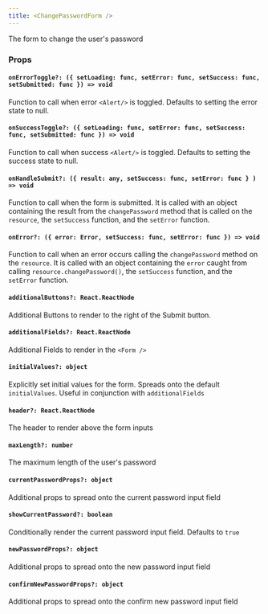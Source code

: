 ```yaml
---
title: <ChangePasswordForm />
---
```


The form to change the user's password

### Props

#### `onErrorToggle?: ({ setLoading: func, setError: func, setSuccess: func, setSubmitted: func }) => void`

Function to call when error `<Alert/>` is toggled. Defaults to setting the error state to null.

#### `onSuccessToggle?: ({ setLoading: func, setError: func, setSuccess: func, setSubmitted: func }) => void`

Function to call when success `<Alert/>` is toggled. Defaults to setting the success state to null.

#### `onHandleSubmit?: ({ result: any, setSuccess: func, setError: func } ) => void`

Function to call when the form is submitted. It is called with an object containing the result from the `changePassword` method that is called on the `resource`, the `setSuccess` function, and the `setError` function.

#### `onError?: ({ error: Error, setSuccess: func, setError: func }) => void`

Function to call when an error occurs calling the `changePassword` method on the `resource`. It is called with an object containing the `error` caught from calling `resource.changePassword()`, the `setSuccess` function, and the `setError` function.

#### `additionalButtons?: React.ReactNode`

Additional Buttons to render to the right of the Submit button.

#### `additionalFields?: React.ReactNode`

Additional Fields to render in the `<Form />`

#### `initialValues?: object`

Explicitly set initial values for the form. Spreads onto the default `initialValues`. Useful in conjunction with `additionalFields`

#### `header?: React.ReactNode`

The header to render above the form inputs

#### `maxLength?: number`

The maximum length of the user's password

#### `currentPasswordProps?: object`

Additional props to spread onto the current password input field

#### `showCurrentPassword?: boolean`

Conditionally render the current password input field. Defaults to `true`

#### `newPasswordProps?: object`

Additional props to spread onto the new password input field

#### `confirmNewPasswordProps?: object`

Additional props to spread onto the confirm new password input field
